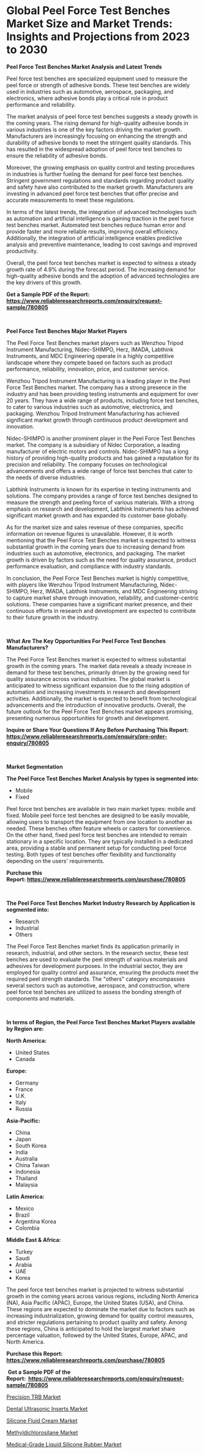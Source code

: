 <p><h1>Global Peel Force Test Benches Market Size and Market Trends: Insights and Projections from 2023 to 2030</h1></p><p><strong>Peel Force Test Benches Market Analysis and Latest Trends</strong></p>
<p><p>Peel force test benches are specialized equipment used to measure the peel force or strength of adhesive bonds. These test benches are widely used in industries such as automotive, aerospace, packaging, and electronics, where adhesive bonds play a critical role in product performance and reliability.</p><p>The market analysis of peel force test benches suggests a steady growth in the coming years. The rising demand for high-quality adhesive bonds in various industries is one of the key factors driving the market growth. Manufacturers are increasingly focusing on enhancing the strength and durability of adhesive bonds to meet the stringent quality standards. This has resulted in the widespread adoption of peel force test benches to ensure the reliability of adhesive bonds.</p><p>Moreover, the growing emphasis on quality control and testing procedures in industries is further fueling the demand for peel force test benches. Stringent government regulations and standards regarding product quality and safety have also contributed to the market growth. Manufacturers are investing in advanced peel force test benches that offer precise and accurate measurements to meet these regulations.</p><p>In terms of the latest trends, the integration of advanced technologies such as automation and artificial intelligence is gaining traction in the peel force test benches market. Automated test benches reduce human error and provide faster and more reliable results, improving overall efficiency. Additionally, the integration of artificial intelligence enables predictive analysis and preventive maintenance, leading to cost savings and improved productivity.</p><p>Overall, the peel force test benches market is expected to witness a steady growth rate of 4.9% during the forecast period. The increasing demand for high-quality adhesive bonds and the adoption of advanced technologies are the key drivers of this growth.</p></p>
<p><strong>Get a Sample PDF of the Report:&nbsp; <a href="https://www.reliableresearchreports.com/enquiry/request-sample/780805">https://www.reliableresearchreports.com/enquiry/request-sample/780805</a></strong></p>
<p>&nbsp;</p>
<p><strong>Peel Force Test Benches Major Market Players</strong></p>
<p><p>The Peel Force Test Benches market players such as Wenzhou Tripod Instrument Manufacturing, Nidec-SHIMPO, Herz, IMADA, Labthink Instruments, and MDC Engineering operate in a highly competitive landscape where they compete based on factors such as product performance, reliability, innovation, price, and customer service.</p><p>Wenzhou Tripod Instrument Manufacturing is a leading player in the Peel Force Test Benches market. The company has a strong presence in the industry and has been providing testing instruments and equipment for over 20 years. They have a wide range of products, including force test benches, to cater to various industries such as automotive, electronics, and packaging. Wenzhou Tripod Instrument Manufacturing has achieved significant market growth through continuous product development and innovation.</p><p>Nidec-SHIMPO is another prominent player in the Peel Force Test Benches market. The company is a subsidiary of Nidec Corporation, a leading manufacturer of electric motors and controls. Nidec-SHIMPO has a long history of providing high-quality products and has gained a reputation for its precision and reliability. The company focuses on technological advancements and offers a wide range of force test benches that cater to the needs of diverse industries.</p><p>Labthink Instruments is known for its expertise in testing instruments and solutions. The company provides a range of force test benches designed to measure the strength and peeling force of various materials. With a strong emphasis on research and development, Labthink Instruments has achieved significant market growth and has expanded its customer base globally.</p><p>As for the market size and sales revenue of these companies, specific information on revenue figures is unavailable. However, it is worth mentioning that the Peel Force Test Benches market is expected to witness substantial growth in the coming years due to increasing demand from industries such as automotive, electronics, and packaging. The market growth is driven by factors such as the need for quality assurance, product performance evaluation, and compliance with industry standards.</p><p>In conclusion, the Peel Force Test Benches market is highly competitive, with players like Wenzhou Tripod Instrument Manufacturing, Nidec-SHIMPO, Herz, IMADA, Labthink Instruments, and MDC Engineering striving to capture market share through innovation, reliability, and customer-centric solutions. These companies have a significant market presence, and their continuous efforts in research and development are expected to contribute to their future growth in the industry.</p></p>
<p>&nbsp;</p>
<p><strong>What Are The Key Opportunities For Peel Force Test Benches Manufacturers?</strong></p>
<p><p>The Peel Force Test Benches market is expected to witness substantial growth in the coming years. The market data reveals a steady increase in demand for these test benches, primarily driven by the growing need for quality assurance across various industries. The global market is anticipated to witness significant expansion due to the rising adoption of automation and increasing investments in research and development activities. Additionally, the market is expected to benefit from technological advancements and the introduction of innovative products. Overall, the future outlook for the Peel Force Test Benches market appears promising, presenting numerous opportunities for growth and development.</p></p>
<p><strong>Inquire or Share Your Questions If Any Before Purchasing This Report: <a href="https://www.reliableresearchreports.com/enquiry/pre-order-enquiry/780805">https://www.reliableresearchreports.com/enquiry/pre-order-enquiry/780805</a></strong></p>
<p>&nbsp;</p>
<p><strong>Market Segmentation</strong></p>
<p><strong>The Peel Force Test Benches Market Analysis by types is segmented into:</strong></p>
<p><ul><li>Mobile</li><li>Fixed</li></ul></p>
<p><p>Peel force test benches are available in two main market types: mobile and fixed. Mobile peel force test benches are designed to be easily movable, allowing users to transport the equipment from one location to another as needed. These benches often feature wheels or casters for convenience. On the other hand, fixed peel force test benches are intended to remain stationary in a specific location. They are typically installed in a dedicated area, providing a stable and permanent setup for conducting peel force testing. Both types of test benches offer flexibility and functionality depending on the users' requirements.</p></p>
<p><strong>Purchase this Report:&nbsp;<a href="https://www.reliableresearchreports.com/purchase/780805">https://www.reliableresearchreports.com/purchase/780805</a></strong></p>
<p>&nbsp;</p>
<p><strong>The Peel Force Test Benches Market Industry Research by Application is segmented into:</strong></p>
<p><ul><li>Research</li><li>Industrial</li><li>Others</li></ul></p>
<p><p>The Peel Force Test Benches market finds its application primarily in research, industrial, and other sectors. In the research sector, these test benches are used to evaluate the peel strength of various materials and adhesives for development purposes. In the industrial sector, they are employed for quality control and assurance, ensuring the products meet the required peel strength standards. The "others" category encompasses several sectors such as automotive, aerospace, and construction, where peel force test benches are utilized to assess the bonding strength of components and materials.</p></p>
<p>&nbsp;</p>
<p><strong>In terms of Region, the Peel Force Test Benches Market Players available by Region are:</strong></p>
<p>
    <p> <strong> North America: </strong>
        <ul>
            <li>United States</li>
            <li>Canada</li>
        </ul>
        </p> 
    <p> <strong> Europe: </strong>
        <ul>
            <li>Germany</li>
            <li>France</li>
            <li>U.K.</li>
            <li>Italy</li>
            <li>Russia</li>
        </ul>
        </p> 
    <p> <strong> Asia-Pacific: </strong>
        <ul>
            <li>China</li>
            <li>Japan</li>
            <li>South Korea</li>
            <li>India</li>
            <li>Australia</li>
            <li>China Taiwan</li>
            <li>Indonesia</li>
            <li>Thailand</li>
            <li>Malaysia</li>
        </ul>
        </p> 
    <p> <strong> Latin America: </strong>
        <ul>
            <li>Mexico</li>
            <li>Brazil</li>
            <li>Argentina Korea</li>
            <li>Colombia</li>
        </ul>
        </p> 
    <p> <strong> Middle East & Africa: </strong>
        <ul>
            <li>Turkey</li>
            <li>Saudi</li>
            <li>Arabia</li>
            <li>UAE</li>
            <li>Korea</li>
        </ul>
    </p>
    </p>
<p><p>The peel force test benches market is projected to witness substantial growth in the coming years across various regions, including North America (NA), Asia Pacific (APAC), Europe, the United States (USA), and China. These regions are expected to dominate the market due to factors such as increasing industrialization, growing demand for quality control measures, and stricter regulations pertaining to product quality and safety. Among these regions, China is anticipated to hold the largest market share percentage valuation, followed by the United States, Europe, APAC, and North America.</p></p>
<p><strong>Purchase this Report: <a href="https://www.reliableresearchreports.com/purchase/780805">https://www.reliableresearchreports.com/purchase/780805</a></strong></p>
<p>&nbsp;<strong>Get a Sample PDF of the Report:&nbsp;&nbsp;<a href="https://www.reliableresearchreports.com/enquiry/request-sample/780805">https://www.reliableresearchreports.com/enquiry/request-sample/780805</a></strong></p>
<p><strong></strong></p>
<p><p><a href="https://medium.com/@christianhunter987/precision-trb-market-comprehensive-assessment-by-type-application-and-geography-e2f67c81bb20">Precision TRB Market</a></p><p><a href="https://medium.com/@queenlittle95/dental-ultrasonic-inserts-market-size-and-market-trends-complete-industry-overview-2023-to-2030-1a49b121fcb4">Dental Ultrasonic Inserts Market</a></p><p><a href="https://www.linkedin.com/pulse/silicone-fluid-cream-market-insights-players-forecast-till-2030/">Silicone Fluid Cream Market</a></p><p><a href="https://www.linkedin.com/pulse/methyldichlorosilane-market-size-share-amp-trends-analysis/">Methyldichlorosilane Market</a></p><p><a href="https://www.linkedin.com/pulse/medical-grade-liquid-silicone-rubber-market-challenges-opportunities/">Medical-Grade Liquid Silicone Rubber Market</a></p></p>